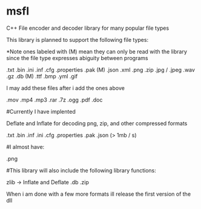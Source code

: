 # msfl

C++ File encoder and decoder library for many popular file types

This library is planned to support the following file types:

*Note ones labeled with (M) mean they can only be read with the library since the file type expresses abiguity between programs

.txt
.bin
.ini
.inf
.cfg
.properties
.pak (M)
.json
.xml
.png
.zip
.jpg / .jpeg
.wav
.gz
.db (M)
.ttf
.bmp
.yml
.gif

I may add these files after i add the ones above

.mov
.mp4
.mp3
.rar
.7z
.ogg
.pdf
.doc

#Currently I have implented

Deflate and Inflate for decoding png, zip, and other compressed formats

.txt
.bin
.inf
.ini
.cfg
.properties
.pak
.json (> 1mb / s)

#I almost have:

.png

#This library will also include the following library functions:

zlib -> Inflate and Deflate
.db
.zip

When i am done with a few more formats ill release the first version of the dll
